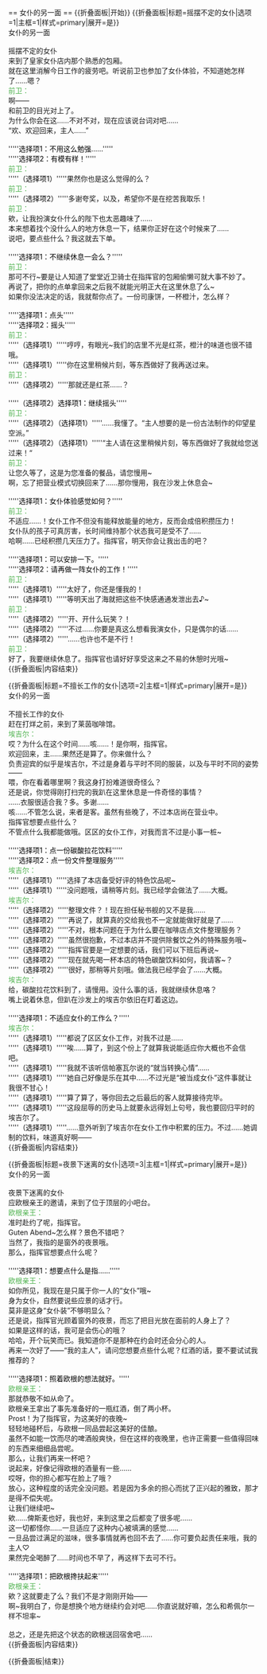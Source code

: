 == 女仆的另一面 ==
{{折叠面板|开始}}
{{折叠面板|标题=摇摆不定的女仆|选项=1|主框=1|样式=primary|展开=是}}
<br>
女仆的另一面<br>
<br>
摇摆不定的女仆<br>
来到了皇家女仆店内那个熟悉的包厢。<br>
就在这里消解今日工作的疲劳吧。听说前卫也参加了女仆体验，不知道她怎样了……嗯？<br>
<span style="color:#4eb24e;">前卫：</span><br>
啊——<br>
和前卫的目光对上了。<br>
为什么你会在这……不对不对，现在应该说台词对吧……<br>
“欢、欢迎回来，主人……”<br>
<br>
'''''<span style="color:black;">选择项1：不用这么勉强……</span>'''''<br>
'''''<span style="color:black;">选择项2：有模有样！</span>'''''<br>
<span style="color:#4eb24e;">前卫：</span><br>
'''''<span style="color:black;">（选择项1）</span>'''''果然你也是这么觉得的么？<br>
<span style="color:#4eb24e;">前卫：</span><br>
'''''<span style="color:black;">（选择项2）</span>'''''多谢夸奖，以及，希望你不是在挖苦我取乐！<br>
<span style="color:#4eb24e;">前卫：</span><br>
欸，让我扮演女仆什么的陛下也太恶趣味了……<br>
本来想着找个没什么人的地方休息一下，结果你正好在这个时候来了……<br>
说吧，要点些什么？我这就去下单。<br>
<br>
'''''<span style="color:black;">选择项1：不继续休息一会么？</span>'''''<br>
<span style="color:#4eb24e;">前卫：</span><br>
那可不行~要是让人知道了堂堂近卫骑士在指挥官的包厢偷懒可就大事不妙了。<br>
再说了，把你的点单拿回来之后我不就能光明正大在这里休息了么~<br>
如果你没法决定的话，我就帮你点了。一份司康饼，一杯橙汁，怎么样？<br>
<br>
'''''<span style="color:black;">选择项1：点头</span>'''''<br>
'''''<span style="color:black;">选择项2：摇头</span>'''''<br>
<span style="color:#4eb24e;">前卫：</span><br>
'''''<span style="color:black;">（选择项1）</span>'''''哼哼，有眼光~我们的店里不光是红茶，橙汁的味道也很不错哦。<br>
'''''<span style="color:black;">（选择项1）</span>'''''你在这里稍候片刻，等东西做好了我再送过来。<br>
<span style="color:#4eb24e;">前卫：</span><br>
'''''<span style="color:black;">（选择项2）</span>'''''那就还是红茶……？<br>
<br>
'''''<span style="color:black;">（选择项2）</span><span style="color:black;">选择项1：继续摇头</span>'''''<br>
<span style="color:#4eb24e;">前卫：</span><br>
'''''<span style="color:black;">（选择项2）</span><span style="color:black;">（选择项1）</span>'''''……我懂了。“主人想要的是一份古法制作的仰望星空派。”<br>
'''''<span style="color:black;">（选择项2）</span><span style="color:black;">（选择项1）</span>'''''“主人请在这里稍候片刻，等东西做好了我就给您送过来！“<br>
<span style="color:#4eb24e;">前卫：</span><br>
让您久等了，这是为您准备的餐品，请您慢用~<br>
啊，忘了把营业模式切换回来了……那你慢用，我在沙发上休息会~<br>
<br>
'''''<span style="color:black;">选择项1：女仆体验感觉如何？</span>'''''<br>
<span style="color:#4eb24e;">前卫：</span><br>
不适应……！女仆工作不但没有能释放能量的地方，反而会成倍积攒压力！<br>
女仆队的孩子可真厉害，长时间维持那个状态我可是受不了……<br>
哈啊……已经积攒几天压力了。指挥官，明天你会让我出击的吧？<br>
<br>
'''''<span style="color:black;">选择项1：可以安排一下。</span>'''''<br>
'''''<span style="color:black;">选择项2：请再做一阵女仆的工作！</span>'''''<br>
<span style="color:#4eb24e;">前卫：</span><br>
'''''<span style="color:black;">（选择项1）</span>'''''太好了，你还是懂我的！<br>
'''''<span style="color:black;">（选择项1）</span>'''''等明天出了海就把这些不快感通通发泄出去♪~<br>
<span style="color:#4eb24e;">前卫：</span><br>
'''''<span style="color:black;">（选择项2）</span>'''''开、开什么玩笑？！<br>
'''''<span style="color:black;">（选择项2）</span>'''''不过……你要是真这么想看我演女仆，只是偶尔的话……<br>
'''''<span style="color:black;">（选择项2）</span>'''''……也许也不是不行！<br>
<span style="color:#4eb24e;">前卫：</span><br>
好了，我要继续休息了。指挥官也请好好享受这来之不易的休憩时光哦~<br>
{{折叠面板|内容结束}}

{{折叠面板|标题=不擅长工作的女仆|选项=2|主框=1|样式=primary|展开=是}}
<br>
女仆的另一面<br>
<br>
不擅长工作的女仆<br>
赶在打烊之前，来到了莱茵咖啡馆。<br>
<span style="color:#4eb24e;">埃吉尔：</span><br>
哎？为什么在这个时间……咳……！是你啊，指挥官。<br>
欢迎回来，主……果然还是算了。你来做什么？<br>
负责迎宾的似乎是埃吉尔，不过是身着与平时不同的服装，以及与平时不同的姿势——<br>
喂，你在看着哪里啊？我这身打扮难道很奇怪么？<br>
还是说，你觉得刚打扫完的我趴在这里休息是一件奇怪的事情？<br>
……衣服很适合我？多。多谢……<br>
咳……不管怎么说，来者是客。虽然有些晚了，不过本店尚在营业中。<br>
指挥官想要点些什么？<br>
不管点什么我都能做哦。区区的女仆工作，对我而言不过是小事一桩~<br>
<br>
'''''<span style="color:black;">选择项1：点一份碳酸拉花饮料</span>'''''<br>
'''''<span style="color:black;">选择项2：点一份文件整理服务</span>'''''<br>
<span style="color:#4eb24e;">埃吉尔：</span><br>
'''''<span style="color:black;">（选择项1）</span>'''''选择了本店备受好评的特色饮品呢~<br>
'''''<span style="color:black;">（选择项1）</span>'''''没问题哦，请稍等片刻。我已经学会做法了……大概。<br>
<span style="color:#4eb24e;">埃吉尔：</span><br>
'''''<span style="color:black;">（选择项2）</span>'''''整理文件？！现在担任秘书舰的又不是我……<br>
'''''<span style="color:black;">（选择项2）</span>'''''再说了，就算真的交给我也不一定就能做好就是了……<br>
'''''<span style="color:black;">（选择项2）</span>'''''不对，根本问题在于为什么要在咖啡店点文件整理服务？<br>
'''''<span style="color:black;">（选择项2）</span>'''''虽然很抱歉，不过本店并不提供除餐饮之外的特殊服务哦~<br>
'''''<span style="color:black;">（选择项2）</span>'''''指挥官要是一定想要的话，我们可以下班后再说~<br>
'''''<span style="color:black;">（选择项2）</span>'''''现在就先喝一杯本店的特色碳酸饮料如何，我请客~？<br>
'''''<span style="color:black;">（选择项2）</span>'''''很好，那稍等片刻哦。做法我已经学会了……大概。<br>
<span style="color:#4eb24e;">埃吉尔：</span><br>
给，碳酸拉花饮料到了，请慢用。没什么事的话，我就继续休息咯？<br>
嘴上说着休息，但趴在沙发上的埃吉尔依旧在盯着这边。<br>
<br>
'''''<span style="color:black;">选择项1：不适应女仆的工作么？</span>'''''<br>
<span style="color:#4eb24e;">埃吉尔：</span><br>
'''''<span style="color:black;">（选择项1）</span>'''''都说了区区女仆工作，对我不过是……<br>
'''''<span style="color:black;">（选择项1）</span>'''''唉……算了，到这个份上了就算我说能适应你大概也不会信吧。<br>
'''''<span style="color:black;">（选择项1）</span>'''''我就不该听信帕塞瓦尔说的“就当转换心情”……<br>
'''''<span style="color:black;">（选择项1）</span>'''''她自己好像是乐在其中……不过光是“被当成女仆”这件事就让我很不甘心！<br>
'''''<span style="color:black;">（选择项1）</span>'''''算了算了，等你回去之后最后的客人就算接待完毕。<br>
'''''<span style="color:black;">（选择项1）</span>'''''这段屈辱的历史马上就要永远得划上句号，我也要回归平时的埃吉尔了。<br>
'''''<span style="color:black;">（选择项1）</span>'''''……意外听到了埃吉尔在女仆工作中积累的压力。不过……她调制的饮料，味道真好啊——<br>
{{折叠面板|内容结束}}

{{折叠面板|标题=夜景下迷离的女仆|选项=3|主框=1|样式=primary|展开=是}}
<br>
女仆的另一面<br>
<br>
夜景下迷离的女仆<br>
应欧根亲王的邀请，来到了位于顶层的小吧台。<br>
<span style="color:#4eb24e;">欧根亲王：</span><br>
准时赴约了呢，指挥官。<br>
Guten Abend~怎么样？景色不错吧？<br>
当然了，我指的是窗外的夜景哦。<br>
那么，指挥官想要点什么呢？<br>
<br>
'''''<span style="color:black;">选择项1：想要点什么是指……</span>'''''<br>
<span style="color:#4eb24e;">欧根亲王：</span><br>
如你所见，我现在是只属于你一人的“女仆”哦~<br>
身为女仆，自然要说些应景的话才行。<br>
莫非是这身“女仆装”不够明显么？<br>
还是说，指挥官光顾着窗外的夜景，而忘了把目光放在面前的人身上了？<br>
如果是这样的话，我可是会伤心的哦？<br>
哈哈，开个玩笑而已。我知道你不是那种在约会时还会分心的人。<br>
再来一次好了——“我的主人”，请问您想要点些什么呢？红酒的话，要不要试试我推荐的？<br>
<br>
'''''<span style="color:black;">选择项1：照着欧根的想法就好。</span>'''''<br>
<span style="color:#4eb24e;">欧根亲王：</span><br>
那就恭敬不如从命了。<br>
欧根亲王拿出了事先准备好的一瓶红酒，倒了两小杯。<br>
Prost！为了指挥官，为这美好的夜晚~<br>
轻轻地碰杯后，与欧根一同品尝起这美好的佳酿。<br>
虽然不如能一饮而尽的啤酒般爽快，但在这样的夜晚里，也许正需要一些值得回味的东西来细细品尝呢。<br>
那么，让我们再来一杯吧？<br>
说起来，好像记得欧根的酒量有一些……<br>
哎呀，你的担心都写在脸上了哦？<br>
放心，这种程度的话完全没问题。若是因为多余的担心而扰了正兴起的雅致，那才是得不偿失呢。<br>
让我们继续吧~<br>
欸……俾斯麦也好，我也好，来到这里之后都变了很多呢……<br>
这一切都怪你……一旦适应了这种内心被填满的感觉……<br>
一旦品尝过满足的滋味，很多事情就再也回不去了……你可要负起责任来哦，我的主人♡<br>
果然完全喝醉了……时间也不早了，再这样下去可不行。<br>
<br>
'''''<span style="color:black;">选择项1：把欧根搀扶起来</span>'''''<br>
<span style="color:#4eb24e;">欧根亲王：</span><br>
欸？这就要走了么？我们不是才刚刚开始——<br>
啊~我明白了，你是想换个地方继续约会对吧……你直说就好嘛，怎么和希佩尔一样不坦率~<br>
<br>
总之，还是先把这个状态的欧根送回宿舍吧……<br>
{{折叠面板|内容结束}}

{{折叠面板|结束}}